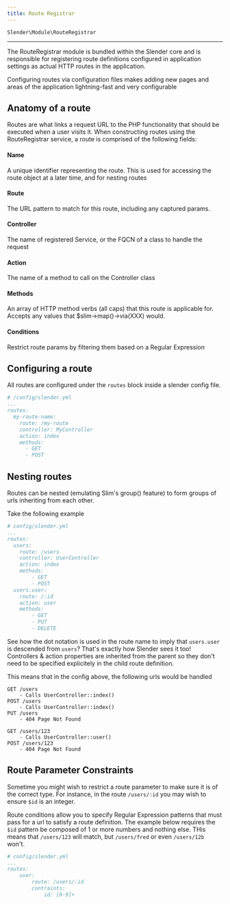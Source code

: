 ```yaml
---
title: Route Registrar
---
```


`Slender\Module\RouteRegistrar`

***

The RouteRegistrar module is bundled within the Slender core and is responsible for
registering route definitions configured in application settings as actual HTTP
routes in the application.

Configuring routes via configuration files makes adding new pages and areas of the
application lightning-fast and very configurable


## Anatomy of a route
Routes are what links a request URL to the PHP functionality that should be executed
when a user visits it. When constructing routes using the RouteRegistrar service,
a route is comprised of the following fields:

#### Name
A unique identifier representing the route. This is used for accessing the route object
at a later time, and for nesting routes

#### Route
The URL pattern to match for this route, including any captured params.

#### Controller
The name of registered Service, or the FQCN of a class to handle the request

#### Action
The name of a method to call on the Controller class

#### Methods
An array of HTTP method verbs (all caps) that this route is applicable for. Accepts
any values that $slim->map()->via(XXX) would.

#### Conditions
Restrict route params by filtering them based on a Regular Expression


## Configuring a route

All routes are configured under the `routes` block inside a slender config file.
```yaml
# /config/slender.yml
...
routes:
  my-route-name:
    route: /my-route
    controller: MyController
    action: index
    methods:
      - GET
      - POST
```


## Nesting routes
Routes can be nested (emulating Slim's group() feature) to form groups of urls inheriting
from each other.

Take the following example
```yaml
# config/slender.yml
...
routes:
  users:
    route: /users
    controller: UserController
    action: index
    methods:
        - GET
        - POST
  users.user:
    route: /:id
    action: user
    methods:
        - GET
        - PUT
        - DELETE
```

See how the dot notation is used in the route name to imply that `users.user` is descended from
`users`? That's exactly how Slender sees it too! Controllers & action properties are inherited
from the parent so they don't need to be specified explicitely in the child route definition.

This means that in the config above, the following urls would be handled

```http
GET /users
    - Calls UserController::index()
POST /users
    - Calls UserController::index()
PUT /users
    - 404 Page Not Found

GET /users/123
    - Calls UserController::user()
POST /users/123
    - 404 Page Not Found
```


## Route Parameter Constraints
Sometime you might wish to restrict a route parameter to make sure it is of the correct type.
For instance, in the route `/users/:id` you may wish to ensure `$id` is an integer.

Route conditions allow you to specify Regular Expression patterns that must pass for a url
to satisfy a route definition. The example below requires the `$id` pattern be composed of
1 or more numbers and nothing else. THis means that `/users/123` will match, but `/users/fred`
or even `/users/12b` won't.

```yaml
# config/slender.yml
...
routes:
    user:
        route: /users/:id
        contraints:
            id: [0-9]+
```